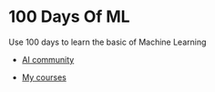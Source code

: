 # 100 Days Of ML

Use 100 days to learn the basic of Machine Learning

- [AI community](https://www.cupoy.com/kwassist/ai_tw)

- [My courses](https://www.cupoy.com/marathon/0000017705894B9C000000036375706F795F72656C656173654355)
